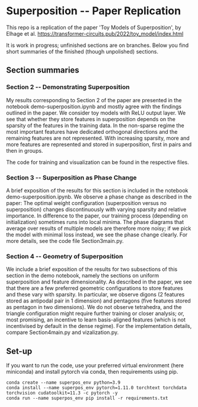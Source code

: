 # Superposition -- Paper Replication
This repo is a replication of the paper 'Toy Models of Superposition', by Elhage et al. https://transformer-circuits.pub/2022/toy_model/index.html

It is work in progress; unfinished sections are on branches. Below you find short summaries of the finished (though unpolished) sections.


## Section summaries

### Section 2 -- Demonstrating Superposition
My results corresponding to Section 2 of the paper are presented in the notebook demo-superposition.ipynb and mostly agree with the findings outlined in the paper. We consider toy models with ReLU output layer. We see that whether they store features in superposition depends on the sparsity of the features in the training data. In the non-sparse regime the most important features have dedicated orthogonal directions and the remaining features are not represented. With increasing sparsity, more and more features are represented and stored in superposition, first in pairs and then in groups.

The code for training and visualization can be found in the respective files.

### Section 3 -- Superposition as Phase Change
A brief exposition of the results for this section is included in the notebook demo-superposition.ipynb. We observe a phase change as described in the paper: The optimal weight configuration (superposition versus no superposition) changes discontinuously with varying sparsity and relative importance. In difference to the paper, our training process (depending on initialization) sometimes runs into local minima. The phase diagrams that average over results of multiple models are therefore more noisy; if we pick the model with minimal loss instead, we see the phase change clearly. For more details, see the code file Section3main.py.

### Section 4 -- Geometry of Superposition
We include a brief exposition of the results for two subsections of this section in the demo notebook, namely the sections on uniform superposition and feature dimensionality. As described in the paper, we see that there are a few preferred geometric configurations to store features and these vary with sparsity. In particular, we observe digons (2 features stored as antipodal pair in 1 dimension) and pentagons (five features stored as pentagon in two dimensions). We do not observe tetrahedra, and the triangle configuration might require further training or closer analysis; or, most promising, an incentive to learn basis-aligned features (which is not incentivised by default in the dense regime). For the implementation details, compare Section4main.py and vizalization.py.

## Set-up
If you want to run the code, use your preferred virtual environment (here miniconda) and install pytorch via conda, then requirements using pip.

```
conda create --name superpos_env python=3.9
conda install --name superpos_env pytorch=1.11.0 torchtext torchdata torchvision cudatoolkit=11.3 -c pytorch -y
conda run --name superpos_env pip install -r requirements.txt
```
